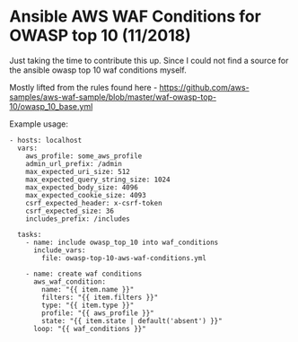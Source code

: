 # Ansible AWS WAF Conditions for OWASP top 10 (11/2018)

Just taking the time to contribute this up. Since I could not find a source for the ansible owasp top 10 waf conditions myself.

Mostly lifted from the rules found here - https://github.com/aws-samples/aws-waf-sample/blob/master/waf-owasp-top-10/owasp_10_base.yml

Example usage:

```
- hosts: localhost
  vars:
    aws_profile: some_aws_profile
    admin_url_prefix: /admin
    max_expected_uri_size: 512
    max_expected_query_string_size: 1024
    max_expected_body_size: 4096
    max_expected_cookie_size: 4093
    csrf_expected_header: x-csrf-token
    csrf_expected_size: 36
    includes_prefix: /includes

  tasks:
    - name: include owasp_top_10 into waf_conditions
      include_vars:
        file: owasp-top-10-aws-waf-conditions.yml

    - name: create waf conditions
      aws_waf_condition:
        name: "{{ item.name }}"
        filters: "{{ item.filters }}"
        type: "{{ item.type }}"
        profile: "{{ aws_profile }}"
        state: "{{ item.state | default('absent') }}"
      loop: "{{ waf_conditions }}"

```
